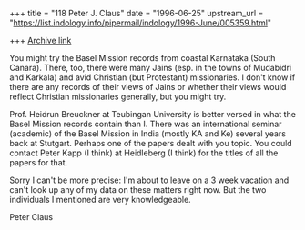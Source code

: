 +++
title = "118 Peter J. Claus"
date = "1996-06-25"
upstream_url = "https://list.indology.info/pipermail/indology/1996-June/005359.html"

+++
[Archive link](https://list.indology.info/pipermail/indology/1996-June/005359.html)

You might try the Basel Mission records from coastal Karnataka (South 
Canara).  There, too, there were many Jains (esp. in the towns of 
Mudabidri and Karkala) and avid Christian (but Protestant) missionaries. 
I don't know if there are any records of their views of Jains or whether 
their views would reflect Christian missionaries generally, but you might 
try.

Prof. Heidrun Breuckner at Teubingan University is better versed in what 
the Basel Mission records contain than I.  There was an international 
seminar (academic) of the Basel Mission in India (mostly KA and Ke) 
several years back at Stutgart.  Perhaps one of the papers dealt with you 
topic.  You could contact Peter Kapp (I think) at Heidleberg (I think) 
for the titles of all the papers for that.

Sorry I can't be more precise: I'm about to leave on a 3 week vacation 
and can't look up any of my data on these matters right now. But the two 
individuals I mentioned are very knowledgeable.

Peter Claus





